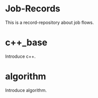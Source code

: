 # Job-Records
This is a record-repository about job flows.

# c++_base
Introduce c++.

# algorithm
Introduce algorithm.

